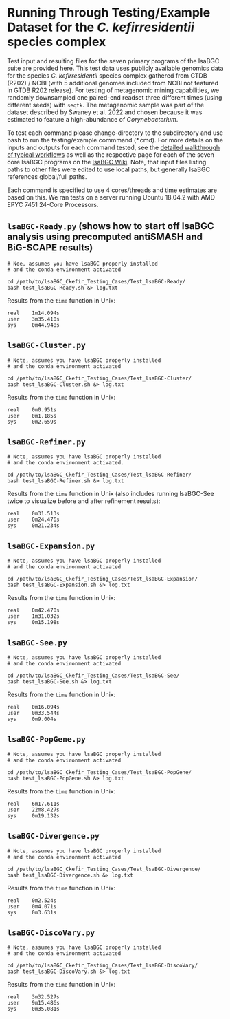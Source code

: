 # Running Through Testing/Example Dataset for the *C. kefirresidentii* species complex

Test input and resulting files for the seven primary programs of the lsaBGC suite are provided here. This test data uses publicly available genomics data for the species *C. kefirresidentii* species complex gathered from GTDB (R202) / NCBI (with 5 additional genomes included from NCBI not featured in GTDB R202 release). For testing of metagenomic mining capabilities, we randomly downsampled one paired-end readset three different times (using different seeds) with `seqtk`. The metagenomic sample was part of the dataset described by Swaney et al. 2022 and chosen because it was estimated to feature a high-abundance of *Corynebacterium*.

To test each command please change-directory to the subdirectory and use bash to run the testing/example commmand (\*.cmd). For more details on the inputs and outputs for each command tested, see the [detailed walkthrough of typical workflows]([https://github.com/Kalan-Lab/lsaBGC/wiki/03.-Detailed-Walkthrough](https://github.com/Kalan-Lab/lsaBGC/wiki/03.-Tutorial:-Exploring-BGCs-in-Cutibacterium)) as well as the respective page for each of the seven core lsaBGC programs on the [lsaBGC Wiki](https://github.com/Kalan-Lab/lsaBGC/wiki). Note, that input files listing paths to other files were edited to use local paths, but generally lsaBGC references global/full paths.

Each command is specified to use 4 cores/threads and time estimates are based on this. We ran tests on a server running Ubuntu 18.04.2 with AMD EPYC 7451 24-Core Processors.

## `lsaBGC-Ready.py` (shows how to start off lsaBGC analysis using precomputed antiSMASH and BiG-SCAPE results)

```console
# Noe, assumes you have lsaBGC properly installed 
# and the conda environment activated

cd /path/to/lsaBGC_Ckefir_Testing_Cases/Test_lsaBGC-Ready/
bash test_lsaBGC-Ready.sh &> log.txt
```

Results from the `time` function in Unix:
```
real    1m14.094s
user    3m35.410s
sys     0m44.948s
```

## `lsaBGC-Cluster.py`

```console
# Note, assumes you have lsaBGC properly installed 
# and the conda environment activated

cd /path/to/lsaBGC_Ckefir_Testing_Cases/Test_lsaBGC-Cluster/
bash test_lsaBGC-Cluster.sh &> log.txt
```

Results from the `time` function in Unix:
```
real    0m0.951s
user    0m1.185s
sys     0m2.659s
```

## `lsaBGC-Refiner.py`

```console
# Note, assumes you have lsaBGC properly installed 
# and the conda environment activated.

cd /path/to/lsaBGC_Ckefir_Testing_Cases/Test_lsaBGC-Refiner/
bash test_lsaBGC-Refiner.sh &> log.txt
```

Results from the `time` function in Unix (also includes running lsaBGC-See twice to visualize before and after refinement results):
```
real    0m31.513s
user    0m24.476s
sys     0m21.234s
```

## `lsaBGC-Expansion.py`

```console
# Note, assumes you have lsaBGC properly installed 
# and the conda environment activated

cd /path/to/lsaBGC_Ckefir_Testing_Cases/Test_lsaBGC-Expansion/
bash test_lsaBGC-Expansion.sh &> log.txt
```

Results from the `time` function in Unix:
```
real    0m42.470s
user    1m31.032s
sys     0m15.198s
```

## `lsaBGC-See.py`

```console
# Note, assumes you have lsaBGC properly installed 
# and the conda environment activated

cd /path/to/lsaBGC_Ckefir_Testing_Cases/Test_lsaBGC-See/
bash test_lsaBGC-See.sh &> log.txt
```

Results from the `time` function in Unix:
```
real    0m16.094s
user    0m33.544s
sys     0m9.004s
```

## `lsaBGC-PopGene.py`

```console
# Note, assumes you have lsaBGC properly installed 
# and the conda environment activated

cd /path/to/lsaBGC_Ckefir_Testing_Cases/Test_lsaBGC-PopGene/
bash test_lsaBGC-PopGene.sh &> log.txt
```

Results from the `time` function in Unix:
```
real    6m17.611s
user    22m8.427s
sys     0m19.132s
```

## `lsaBGC-Divergence.py`

```console
# Note, assumes you have lsaBGC properly installed 
# and the conda environment activated

cd /path/to/lsaBGC_Ckefir_Testing_Cases/Test_lsaBGC-Divergence/
bash test_lsaBGC-Divergence.sh &> log.txt
```

Results from the `time` function in Unix:
```
real    0m2.524s
user    0m4.071s
sys     0m3.631s
```

## `lsaBGC-DiscoVary.py`

```console
# Note, assumes you have lsaBGC properly installed 
# and the conda environment activated

cd /path/to/lsaBGC_Ckefir_Testing_Cases/Test_lsaBGC-DiscoVary/
bash test_lsaBGC-DiscoVary.sh &> log.txt
```

Results from the `time` function in Unix:
```
real    3m32.527s
user    9m15.486s
sys     0m35.081s
```
